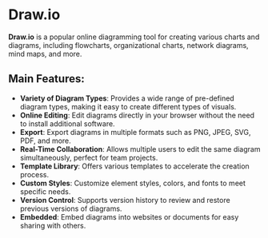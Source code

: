 # Draw.io

**Draw.io** is a popular online diagramming tool for creating various charts and diagrams, including flowcharts, organizational charts, network diagrams, mind maps, and more.

## Main Features:

- **Variety of Diagram Types**: Provides a wide range of pre-defined diagram types, making it easy to create different types of visuals.
- **Online Editing**: Edit diagrams directly in your browser without the need to install additional software.
- **Export**: Export diagrams in multiple formats such as PNG, JPEG, SVG, PDF, and more.
- **Real-Time Collaboration**: Allows multiple users to edit the same diagram simultaneously, perfect for team projects.
- **Template Library**: Offers various templates to accelerate the creation process.
- **Custom Styles**: Customize element styles, colors, and fonts to meet specific needs.
- **Version Control**: Supports version history to review and restore previous versions of diagrams.
- **Embedded**: Embed diagrams into websites or documents for easy sharing with others.